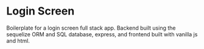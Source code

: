 # Login Screen
Boilerplate for a login screen full stack app. Backend built using the sequelize ORM and SQL database, express, and frontend built with vanilla js and html.